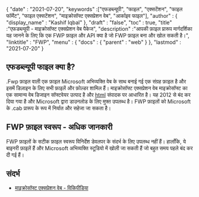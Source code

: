 {
  "date" : "2021-07-20",
  "keywords" :["एफडब्ल्यूपी", "फाइल", "एक्सटेंशन", "फाइल फॉर्मेट", "फाइल एक्सटेंशन", "माइक्रोसॉफ्ट एक्सप्रेशन वेब", "आर्काइव फाइल"],
  "author" : {
    "display_name" : "Kashif Iqbal"
},
  "draft" : "false",
  "toc" : true,
  "title" :"एफडब्ल्यूपी - माइक्रोसॉफ्ट एक्सप्रेशन वेब पैकेज",
  "description" :"आपकी फ़ाइल प्रारूप मार्गदर्शिका यह जानने के लिए कि एक FWP फ़ाइल और API क्या है जो FWP फ़ाइल बना और खोल सकती है।",
  "linktitle" : "FWP",
  "menu" : {
    "docs" : {
      "parent" : "web"
}
},
  "lastmod" : "2021-07-20"
}

## एफडब्ल्यूपी फाइल क्या है?

.Fwp फ़ाइल वाली एक फ़ाइल Microsoft अभिव्यक्ति वेब के साथ बनाई गई एक संग्रह फ़ाइल है और इसमें डिज़ाइन के लिए सभी फ़ाइलें और फ़ोल्डर शामिल हैं। माइक्रोसॉफ्ट एक्सप्रेशन वेब माइक्रोसॉफ्ट का एक सामान्य वेब डिजाइन सॉफ्टवेयर उत्पाद है और [html](/hi/web/html/) संपादक पर आधारित है। यह 2012 से बंद कर दिया गया है और Microsoft द्वारा डाउनलोड के लिए मुफ्त उपलब्ध है। FWP फ़ाइलों को Microsoft के .cab प्रारूप के रूप में निर्यात और सहेजा जा सकता है।

## FWP फ़ाइल स्वरूप - अधिक जानकारी

FWP फ़ाइलों के सटीक फ़ाइल स्वरूप विनिर्देश डेवलपर के संदर्भ के लिए उपलब्ध नहीं हैं। हालाँकि, ये बाइनरी फ़ाइलें हैं और Microsoft अभिव्यक्ति स्टूडियो में खोली जा सकती हैं जो बहुत समय पहले बंद कर दी गई हैं।

## संदर्भ

* [माइक्रोसॉफ्ट एक्सप्रेशन वेब - विकिपीडिया](https://en.wikipedia.org/wiki/Microsoft_Expression_Web)


